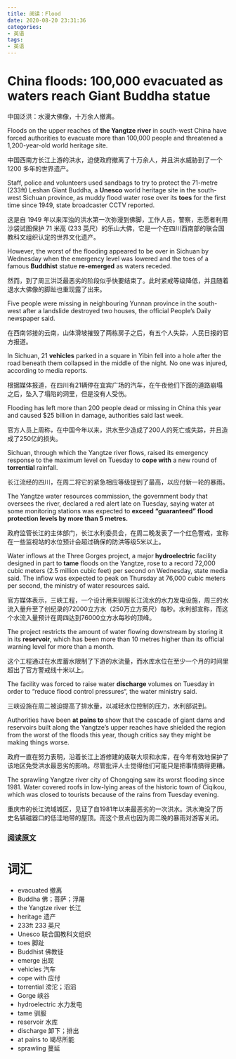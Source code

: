 ```yaml
---
title: 阅读：Flood
date: 2020-08-20 23:31:36
categories:
- 英语
tags:
- 英语
---
```


# China floods: 100,000 **evacuated** as waters reach Giant **Buddha** statue
中国泛洪：水漫大佛像，十万余人撤离。

Floods on the upper reaches of **the Yangtze river** in south-west China have forced authorities to evacuate more than 100,000 people and threatened a 1,200-year-old world heritage site.

中国西南方长江上游的洪水，迫使政府撤离了十万余人，并且洪水威胁到了一个 1200 多年的世界遗产。

Staff, police and volunteers used sandbags to try to protect the 71-metre (233ft) Leshan Giant Buddha, a **Unesco** world heritage site in the south-west Sichuan province, as muddy flood water rose over its **toes** for the first time since 1949, state broadcaster CCTV reported.

这是自 1949 年以来浑浊的洪水第一次弥漫到佛脚，工作人员，警察，志愿者利用沙袋试图保护 71 米高 (233 英尺）的乐山大佛，它是一个在四川西南部的联合国教科文组织认定的世界文化遗产。

However, the worst of the flooding appeared to be over in Sichuan by Wednesday when the emergency level was lowered and the toes of a famous **Buddhist** statue **re-emerged** as waters receded.

然而，到了周三洪泛最恶劣的阶段似乎快要结束了。此时紧戒等级降低，并且随着退水大佛像的脚趾也重现露了出来。

Five people were missing in neighbouring Yunnan province in the south-west after a landslide destroyed two houses, the official People’s Daily newspaper said.

在西南邻接的云南，山体滑坡摧毁了两栋房子之后，有五个人失踪，人民日报的官方报道。

In Sichuan, 21 **vehicles** parked in a square in Yibin fell into a hole after the road beneath them collapsed in the middle of the night. No one was injured, according to media reports.

根据媒体报道，在四川有21辆停在宜宾广场的汽车，在午夜他们下面的道路崩塌之后，坠入了塌陷的洞里，但是没有人受伤。

Flooding has left more than 200 people dead or missing in China this year and caused $25 billion in damage, authorities said last week.

官方人员上周称，在中国今年以来，洪水至少造成了200人的死亡或失踪，并且造成了250亿的损失。

Sichuan, through which the Yangtze river flows, raised its emergency response to the maximum level on Tuesday to **cope with** a new round of **torrential** rainfall.

长江流经的四川，在周二将它的紧急相应等级提到了最高，以应付新一轮的暴雨。

The Yangtze water resources commission, the government body that oversees the river, declared a red alert late on Tuesday, saying water at some monitoring stations was expected to **exceed “guaranteed” flood protection levels by more than 5 metres.**

政府监管长江的主体部门，长江水利委员会，在周二晚发表了一个红色警戒，宣称在一些监视站的水位预计会超过确保的防洪等级5米以上。

Water inflows at the Three Gorges project, a major **hydroelectric** facility designed in part to **tame** floods on the Yangtze, rose to a record 72,000 cubic meters (2.5 million cubic feet) per second on Wednesday, state media said. The inflow was expected to peak on Thursday at 76,000 cubic meters per second, the ministry of water resources said.

官方媒体表示，三峡工程，一个设计用来驯服长江流水的水力发电设施，周三的水流入量升至了创纪录的72000立方水（250万立方英尺）每秒。水利部宣称，而这个水流入量预计在周四达到76000立方水每秒的顶峰。

The project restricts the amount of water flowing downstream by storing it in its **reservoir**, which has been more than 10 metres higher than its official warning level for more than a month.

这个工程通过在水库蓄水限制了下游的水流量，而水库水位在至少一个月的时间里超出了官方警戒线十米以上。


The facility was forced to raise water **discharge** volumes on Tuesday in order to “reduce flood control pressures“, the water ministry said.

三峡设施在周二被迫提高了排水量，以减轻水位控制的压力，水利部说到。

Authorities have been **at pains to** show that the cascade of giant dams and reservoirs built along the Yangtze’s upper reaches have shielded the region from the worst of the floods this year, though critics say they might be making things worse.

政府一直在努力表明，沿着长江上游修建的级联大坝和水库，在今年有效地保护了该地区免受洪水最恶劣的影响。尽管批评人士觉得他们可能只是把事情搞得更糟。

The sprawling Yangtze river city of Chongqing saw its worst flooding since 1981. Water covered roofs in low-lying areas of the historic town of Ciqikou, which was closed to tourists because of the rains from Tuesday evening.

重庆市的长江流域城区，见证了自1981年以来最恶劣的一次洪水。洪水淹没了历史名镇磁器口的低洼地带的屋顶。而这个景点也因为周二晚的暴雨对游客关闭。

### [阅读原文](https://www.theguardian.com/world/2020/aug/19/china-floods-100000-evacuated-as-waters-reach-leshan-giant-buddha-statue)

# 词汇

- evacuated 撤离
- Buddha  佛；菩萨；浮屠
- the Yangtze river 长江
- heritage 遗产
- 233ft 233 英尺
- Unesco 联合国教科文组织
- toes 脚趾
- Buddhist 佛教徒
- emerge 出现
- vehicles 汽车
- cope with 应付
- torrential 滂沱；滔滔
- Gorge 峡谷
- hydroelectric 水力发电
- tame 驯服
- reservoir 水库
- discharge 卸下；排出
- at pains to 竭尽所能
- sprawling 蔓延